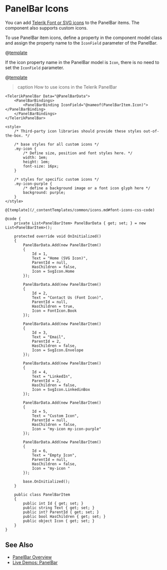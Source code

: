 
# PanelBar Icons

You can add [Telerik Font or SVG icons](slug:common-features-icons) to the PanelBar items. The component also supports custom icons.

To use PanelBar item icons, define a property in the component model class and assign the property name to the `IconField` parameter of the PanelBar.

@[template](/_contentTemplates/common/icons.md#icon-property-supported-types)

If the icon property name in the PanelBar model is `Icon`, there is no need to set the `IconField` parameter.

@[template](/_contentTemplates/common/icons.md#font-icons-css-note)

>caption How to use icons in the Telerik PanelBar

````RAZOR
<TelerikPanelBar Data="@PanelBarData">
    <PanelBarBindings>
        <PanelBarBinding IconField="@nameof(PanelBarItem.Icon)"></PanelBarBinding>
    </PanelBarBindings>
</TelerikPanelBar>

<style>
    /* Third-party icon libraries should provide these styles out-of-the-box. */

    /* base styles for all custom icons */
    .my-icon {
        /* Define size, position and font styles here. */
        width: 1em;
        height: 1em;
        font-size: 16px;
    }

    /* styles for specific custom icons */
    .my-icon-purple {
        /* define a background image or a font icon glyph here */
        background: purple;
    }
</style>

@[template](/_contentTemplates/common/icons.md#font-icons-css-code)

@code {
    private List<PanelBarItem> PanelBarData { get; set; } = new List<PanelBarItem>();

    protected override void OnInitialized()
    {
        PanelBarData.Add(new PanelBarItem()
        {
            Id = 1,
            Text = "Home (SVG Icon)",
            ParentId = null,
            HasChildren = false,
            Icon = SvgIcon.Home
        });

        PanelBarData.Add(new PanelBarItem()
        {
            Id = 2,
            Text = "Contact Us (Font Icon)",
            ParentId = null,
            HasChildren = true,
            Icon = FontIcon.Book
        });

        PanelBarData.Add(new PanelBarItem()
        {
            Id = 3,
            Text = "Email",
            ParentId = 2,
            HasChildren = false,
            Icon = SvgIcon.Envelope
        });

        PanelBarData.Add(new PanelBarItem()
        {
            Id = 4,
            Text = "LinkedIn",
            ParentId = 2,
            HasChildren = false,
            Icon = SvgIcon.LinkedinBox
        });

        PanelBarData.Add(new PanelBarItem()
        {
            Id = 5,
            Text = "Custom Icon",
            ParentId = null,
            HasChildren = false,
            Icon = "my-icon my-icon-purple"
        });

        PanelBarData.Add(new PanelBarItem()
        {
            Id = 6,
            Text = "Empty Icon",
            ParentId = null,
            HasChildren = false,
            Icon = "my-icon "
        });

        base.OnInitialized();
    }

    public class PanelBarItem
    {
        public int Id { get; set; }
        public string Text { get; set; }
        public int? ParentId { get; set; }
        public bool HasChildren { get; set; }
        public object Icon { get; set; }
    }
}
````

## See Also

* [PanelBar Overview](slug:panelbar-overview)
* [Live Demos: PanelBar](https://demos.telerik.com/blazor-ui/panelbar/overview)
